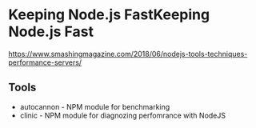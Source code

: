 # Keeping Node.js FastKeeping Node.js Fast 
https://www.smashingmagazine.com/2018/06/nodejs-tools-techniques-performance-servers/

## Tools
- autocannon - NPM module for benchmarking
- clinic - NPM module for diagnozing perfomrance with NodeJS
